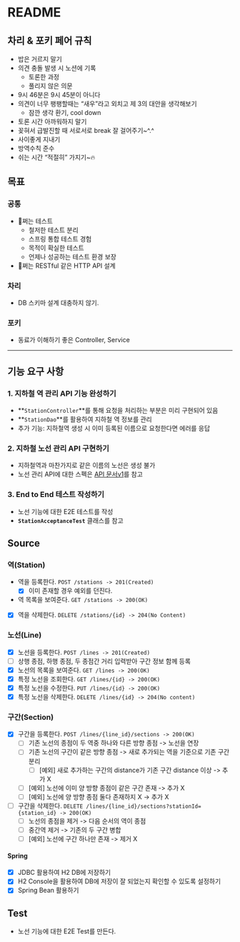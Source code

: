 # README

## 차리 & 포키 페어 규칙

- 밥은 거르지 말기
- 의견 충돌 발생 시 노션에 기록
  - 토론한 과정
  - 풀리지 않은 의문
- 9시 46분은 9시 45분이 아니다
- 의견이 너무 팽팽할때는 “새우”라고 외치고 제 3의 대안을 생각해보기
  - 잠깐 생각 환기, cool down
- 토론 시간 아까워하지 말기
- 꽂혀서 급발진할 때 서로서로 break 잘 걸어주기~^.^
- 사이좋게 지내기
- 방역수칙 준수
- 쉬는 시간 “적절히” 가지기~🔥

## 목표

### 공통

- 🐶쩌는 테스트
  - 철저한 테스트 분리
  - 스프링 통합 테스트 경험
  - 목적이 확실한 테스트
  - 언제나 성공하는 테스트 환경 보장
- 🐶쩌는 RESTful 같은 HTTP API 설계

### 차리

- DB 스키마 설계 대충하지 않기.

### 포키

- 동료가 이해하기 좋은 Controller, Service

---

## 기능 요구 사항

### 1. 지하철 역 관리 API 기능 완성하기

- **`StationController`**를 통해 요청을 처리하는 부분은 미리 구현되어 있음
- **`StationDao`**를 활용하여 지하철 역 정보를 관리
- 추가 기능: 지하철역 생성 시 이미 등록된 이름으로 요청한다면 에러를 응답

### 2. 지하철 노선 관리 API 구현하기

- 지하철역과 마찬가지로 같은 이름의 노선은 생성 불가
- 노선 관리 API에 대한 스펙은 [API 문서v1](https://techcourse-storage.s3.ap-northeast-2.amazonaws.com/d5c93e187919493da3280be44de0f17f#Line)를 참고

### 3. End to End 테스트 작성하기

- 노선 기능에 대한 E2E 테스트를 작성
- **`StationAcceptanceTest`** 클래스를 참고

## Source

### 역(Station)
- 역을 등록한다. `POST /stations -> 201(Created)`
  - [x]  이미 존재할 경우 예외를 던진다.
- 역 목록을 보여준다. `GET /stations -> 200(OK)`
- [x] 역을 삭제한다. `DELETE /stations/{id} -> 204(No Content)`

### 노선(Line)
- [x]  노선을 등록한다. `POST /lines -> 201(Created)`
  - [ ] 상행 종점, 하행 종점, 두 종점간 거리 입력받아 구간 정보 함께 등록
- [x]  노선의 목록을 보여준다. `GET /lines -> 200(OK)`
- [x]  특정 노선을 조회한다. `GET /lines/{id} -> 200(OK)`
- [x]  특정 노선을 수정한다. `PUT /lines/{id} -> 200(OK)`
- [x]  특정 노선을 삭제한다. `DELETE /lines/{id} -> 204(No content)`

### 구간(Section)
- [x] 구간을 등록한다. `POST /lines/{line_id}/sections -> 200(OK)`
  - [ ] 기존 노선의 종점이 두 역중 하나와 다른 방향 종점 -> 노선을 연장
  - [ ] 기존 노선의 구간이 같은 방향 종점 -> 새로 추가되는 역을 기준으로 기존 구간 분리
    - [ ] [예외] 새로 추가하는 구간의 distance가 기존 구간 distance 이상 -> 추가 X
  - [ ] [예외] 노선에 이미 양 방향 종점이 같은 구간 존재 -> 추가 X
  - [ ] [예외] 노선에 양 방향 종점 둘다 존재하지 X -> 추가 X
- [ ] 구간을 삭제한다. `DELETE /lines/{line_id}/sections?stationId={station_id} -> 200(OK)`
  - [ ] 노선의 종점을 제거 -> 다음 순서의 역이 종점
  - [ ] 중간역 제거 -> 기존의 두 구간 병합
  - [ ] [예외] 노선에 구간 하나만 존재 -> 제거 X

#### Spring
- [x] JDBC 활용하여 H2 DB에 저장하기
- [x] H2 Console을 활용하여 DB에 저장이 잘 되었는지 확인할 수 있도록 설정하기
- [x] Spring Bean 활용하기

## Test

- 노선 기능에 대한 E2E Test를 만든다.